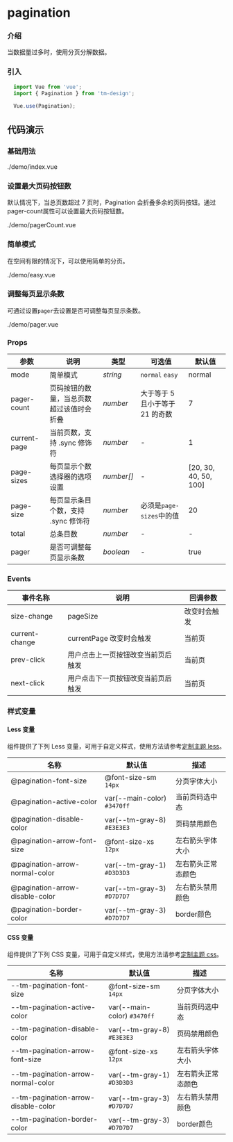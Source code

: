 # pagination

### 介绍

当数据量过多时，使用分页分解数据。

### 引入

```js
  import Vue from 'vue';
  import { Pagination } from 'tm-design';
  
  Vue.use(Pagination);
```

## 代码演示

### 基础用法

<demo-code>./demo/index.vue</demo-code>

### 设置最大页码按钮数

默认情况下，当总页数超过 7 页时，Pagination 会折叠多余的页码按钮。通过pager-count属性可以设置最大页码按钮数。

<demo-code>./demo/pagerCount.vue</demo-code>

### 简单模式

在空间有限的情况下，可以使用简单的分页。

<demo-code>./demo/easy.vue</demo-code>

### 调整每页显示条数

可通过设置`pager`去设置是否可调整每页显示条数。

<demo-code>./demo/pager.vue</demo-code>

### Props

参数 | 说明 | 类型 | 可选值 | 默认值
-- | -- | -- | -- | --
mode | 简单模式 | _string_ | `normal` `easy` | normal
pager-count | 页码按钮的数量，当总页数超过该值时会折叠 | _number_ | 大于等于 5 且小于等于 21 的奇数 | 7
current-page | 当前页数，支持 .sync 修饰符 | _number_ | - | 1
page-sizes | 每页显示个数选择器的选项设置 | _number[]_ | - | [20, 30, 40, 50, 100]
page-size | 每页显示条目个数，支持 .sync 修饰符 | _number_ | 必须是`page-sizes`中的值 | 20
total | 总条目数 | _number_ | - | -
pager | 是否可调整每页显示条数 | _boolean_ | - | true

### Events

事件名称 | 说明 | 回调参数
-- | -- | --
size-change | pageSize | 改变时会触发 | 每页条数
current-change | currentPage 改变时会触发 | 当前页
prev-click | 用户点击上一页按钮改变当前页后触发 | 当前页
next-click | 用户点击下一页按钮改变当前页后触发 | 当前页

### 样式变量

#### Less 变量

组件提供了下列 Less 变量，可用于自定义样式，使用方法请参考[定制主题 less](#/theme)。

名称 | 默认值 | 描述
-- | -- | --
@pagination-font-size | @font-size-sm `14px` | 分页字体大小
@pagination-active-color | var(--main-color) `#3470ff` | 当前页码选中态
@pagination-disable-color | var(--tm-gray-8) `#E3E3E3` | 页码禁用颜色
@pagination-arrow-font-size | @font-size-xs `12px` | 左右箭头字体大小
@pagination-arrow-normal-color | var(--tm-gray-1) `#D3D3D3` | 左右箭头正常态颜色
@pagination-arrow-disable-color | var(--tm-gray-3) `#D7D7D7` | 左右箭头禁用颜色
@pagination-border-color | var(--tm-gray-3) `#D7D7D7`| border颜色

#### CSS 变量

组件提供了下列 CSS 变量，可用于自定义样式，使用方法请参考[定制主题 css](#/theme2)。

名称 | 默认值 | 描述
-- | -- | --
--tm-pagination-font-size | @font-size-sm `14px` | 分页字体大小
--tm-pagination-active-color | var(--main-color) `#3470ff` | 当前页码选中态
--tm-pagination-disable-color | var(--tm-gray-8) `#E3E3E3` | 页码禁用颜色
--tm-pagination-arrow-font-size | @font-size-xs `12px` | 左右箭头字体大小
--tm-pagination-arrow-normal-color | var(--tm-gray-1) `#D3D3D3` | 左右箭头正常态颜色
--tm-pagination-arrow-disable-color | var(--tm-gray-3) `#D7D7D7` | 左右箭头禁用颜色
--tm-pagination-border-color | var(--tm-gray-3) `#D7D7D7`| border颜色